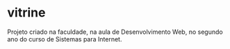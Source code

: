 # vitrine
Projeto criado na faculdade, na aula de Desenvolvimento Web, no segundo ano do curso de Sistemas para Internet.
